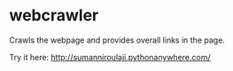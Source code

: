 # webcrawler

Crawls the webpage and provides overall links in the page.

Try it here: http://sumanniroulaji.pythonanywhere.com/
